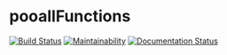 # pooallFunctions
[![Build Status](https://travis-ci.com/haashone/pooallFunctions.svg?branch=main)](https://travis-ci.com/haashone/pooallFunctions)
[![Maintainability](https://api.codeclimate.com/v1/badges/a99a88d28ad37a79dbf6/maintainability)](https://codeclimate.com/github/haashone/pooallFunctions)
[![Documentation Status](https://readthedocs.org/projects/pooallfunctions/badge/?version=latest)](https://pooallfunctions.readthedocs.io/en/latest/?badge=latest)
